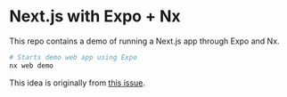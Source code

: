 # Next.js with Expo + Nx

This repo contains a demo of running a Next.js app through Expo and Nx.

```bash
# Starts demo web app using Expo
nx web demo
```

This idea is originally from [this issue](https://github.com/nrwl/nx/issues/10177).
